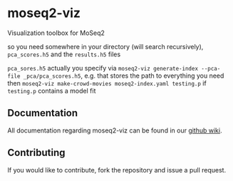 # moseq2-viz
Visualization toolbox for MoSeq2

so you need somewhere in your directory (will search recursively), `pca_scores.h5` and the `results.h5` files

`pca_sores.h5` actually you specify via `moseq2-viz generate-index --pca-file _pca/pca_scores.h5`, e.g.
that stores the path to everything you need
then `moseq2-viz make-crowd-movies moseq2-index.yaml testing.p` if `testing.p` contains a model fit


## Documentation

All documentation regarding moseq2-viz can be found in our [github wiki](https://github.com/dattalab/moseq2-viz/wiki).

## Contributing

If you would like to contribute, fork the repository and issue a pull request.  
